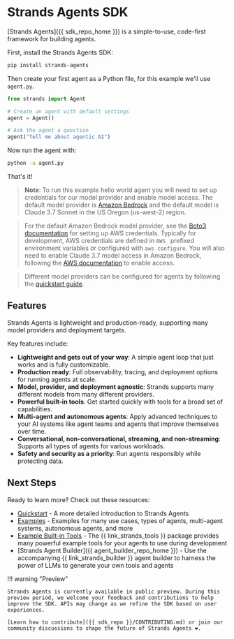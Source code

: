 # Strands Agents SDK

[Strands Agents]({{ sdk_repo_home }}) is a simple-to-use, code-first framework for building agents.

First, install the Strands Agents SDK:

```bash
pip install strands-agents
```

Then create your first agent as a Python file, for this example we'll use `agent.py`.

```python
from strands import Agent

# Create an agent with default settings
agent = Agent()

# Ask the agent a question
agent("Tell me about agentic AI")
```

Now run the agent with:

```bash
python -u agent.py
```

That's it!

> **Note**: To run this example hello world agent you will need to set up credentials for our model provider and enable model access. The default model provider is [Amazon Bedrock](user-guide/concepts/model-providers/amazon-bedrock.md) and the default model is Claude 3.7 Sonnet in the US Oregon (us-west-2) region.

> For the default Amazon Bedrock model provider, see the [Boto3 documentation](https://boto3.amazonaws.com/v1/documentation/api/latest/guide/credentials.html) for setting up AWS credentials. Typically for development, AWS credentials are defined in `AWS_` prefixed environment variables or configured with `aws configure`. You will also need to enable Claude 3.7 model access in Amazon Bedrock, following the [AWS documentation](https://docs.aws.amazon.com/bedrock/latest/userguide/model-access-modify.html) to enable access.

> Different model providers can be configured for agents by following the [quickstart guide](user-guide/quickstart.md#model-providers).

## Features

Strands Agents is lightweight and production-ready, supporting many model providers and deployment targets. 

Key features include:

* **Lightweight and gets out of your way**: A simple agent loop that just works and is fully customizable.
* **Production ready**: Full observability, tracing, and deployment options for running agents at scale.
* **Model, provider, and deployment agnostic**: Strands supports many different models from many different providers.
* **Powerful built-in tools**: Get started quickly with tools for a broad set of capabilities.
* **Multi-agent and autonomous agents**: Apply advanced techniques to your AI systems like agent teams and agents that improve themselves over time.
* **Conversational, non-conversational, streaming, and non-streaming**: Supports all types of agents for various workloads.
* **Safety and security as a priority**: Run agents responsibly while protecting data.

## Next Steps

Ready to learn more? Check out these resources:

- [Quickstart](user-guide/quickstart.md) - A more detailed introduction to Strands Agents
- [Examples](examples/README.md) - Examples for many use cases, types of agents, multi-agent systems, autonomous agents, and more
- [Example Built-in Tools](user-guide/concepts/tools/example-tools-package.md) - The {{ link_strands_tools }} package provides many powerful example tools for your agents to use during development
- [Strands Agent Builder]({{ agent_builder_repo_home }}) - Use the accompanying {{ link_strands_builder }} agent builder to harness the power of LLMs to generate your own tools and agents

!!! warning "Preview"

    Strands Agents is currently available in public preview. During this preview period, we welcome your feedback and contributions to help improve the SDK. APIs may change as we refine the SDK based on user experiences.

    [Learn how to contribute]({{ sdk_repo }}/CONTRIBUTING.md) or join our community discussions to shape the future of Strands Agents ❤️.